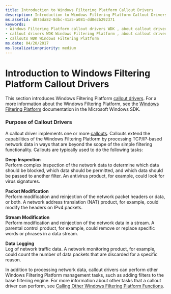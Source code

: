 ```yaml
---
title: Introduction to Windows Filtering Platform Callout Drivers
description: Introduction to Windows Filtering Platform Callout Drivers
ms.assetid: d075da82-8dbc-41a5-a081-dd0e2b292371
keywords:
- Windows Filtering Platform callout drivers WDK , about callout drivers
- callout drivers WDK Windows Filtering Platform , about callout drivers
- callouts WDK Windows Filtering Platform
ms.date: 04/20/2017
ms.localizationpriority: medium
---
```


# Introduction to Windows Filtering Platform Callout Drivers


This section introduces Windows Filtering Platform [callout drivers](callout-driver.md). For a more information about the Windows Filtering Platform, see the [Windows Filtering Platform](https://go.microsoft.com/fwlink/p/?linkid=90220) documentation in the Microsoft Windows SDK.

### Purpose of Callout Drivers

A callout driver implements one or more [callouts](callout.md). Callouts extend the capabilities of the Windows Filtering Platform by processing TCP/IP-based network data in ways that are beyond the scope of the simple filtering functionality. Callouts are typically used to do the following tasks:

<a href="" id="deep-inspection-------"></a>**Deep Inspection**   
Perform complex inspection of the network data to determine which data should be blocked, which data should be permitted, and which data should be passed to another filter. An antivirus product, for example, could look for virus signatures.

<a href="" id="packet-modification-------"></a>**Packet Modification**   
Perform modification and reinjection of the network packet headers or data, or both. A network address translation (NAT) product, for example, could modify the headers on IPv4 packets.

<a href="" id="stream-modification-------"></a>**Stream Modification**   
Perform modification and reinjection of the network data in a stream. A parental control product, for example, could remove or replace specific words or phrases in a data stream.

<a href="" id="data-logging-------"></a>**Data Logging**   
Log of network traffic data. A network monitoring product, for example, could count the number of data packets that are discarded for a specific reason.

In addition to processing network data, callout drivers can perform other Windows Filtering Platform management tasks, such as adding filters to the base filtering engine. For more information about other tasks that a callout driver can perform, see [Calling Other Windows Filtering Platform Functions](calling-other-windows-filtering-platform-functions.md).

 

 





